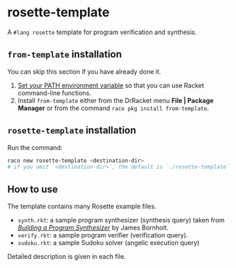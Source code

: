 rosette-template
===

A `#lang rosette` template for program verification and synthesis.

## `from-template` installation

You can skip this section if you have already done it.

1. [Set your PATH environment variable](https://github.com/racket/racket/wiki/Set-your-PATH-environment-variable) 
   so that you can use Racket command-line functions.
2. Install `from-template` either from the DrRacket menu **File | Package Manager** 
   or from the command `raco pkg install from-template`.

## `rosette-template` installation 

Run the command:

```bash
raco new rosette-template <destination-dir>
# if you omit `<destination-dir>`, the default is `./rosette-template`
```

## How to use

The template contains many Rosette example files. 

- `synth.rkt`: a sample program synthesizer (synthesis query) taken from 
   [_Building a Program Synthesizer_](https://www.cs.utexas.edu/~bornholt/post/building-synthesizer.html)
   by James Bornholt.
- `verify.rkt`: a sample program verifier (verification query).
- `sudoku.rkt`: a sample Sudoku solver (angelic execution query)

Detailed description is given in each file.
